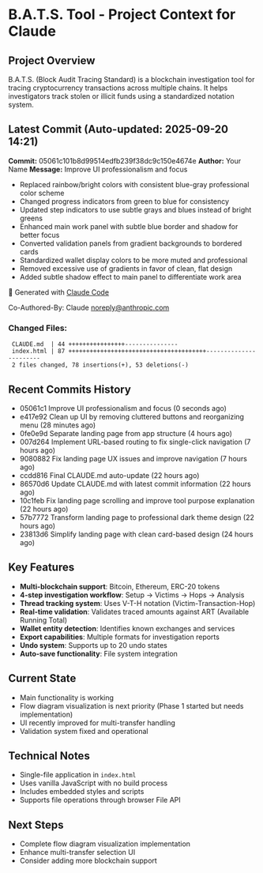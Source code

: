 # B.A.T.S. Tool - Project Context for Claude

## Project Overview
B.A.T.S. (Block Audit Tracing Standard) is a blockchain investigation tool for tracing cryptocurrency transactions across multiple chains. It helps investigators track stolen or illicit funds using a standardized notation system.

## Latest Commit (Auto-updated: 2025-09-20 14:21)

**Commit:** 05061c101b8d99514edfb239f38dc9c150e4674e
**Author:** Your Name
**Message:** Improve UI professionalism and focus

- Replaced rainbow/bright colors with consistent blue-gray professional color scheme
- Changed progress indicators from green to blue for consistency
- Updated step indicators to use subtle grays and blues instead of bright greens
- Enhanced main work panel with subtle blue border and shadow for better focus
- Converted validation panels from gradient backgrounds to bordered cards
- Standardized wallet display colors to be more muted and professional
- Removed excessive use of gradients in favor of clean, flat design
- Added subtle shadow effect to main panel to differentiate work area

🤖 Generated with [Claude Code](https://claude.ai/code)

Co-Authored-By: Claude <noreply@anthropic.com>

### Changed Files:
```
 CLAUDE.md  | 44 ++++++++++++++++---------------
 index.html | 87 +++++++++++++++++++++++++++++++++++++++-----------------------
 2 files changed, 78 insertions(+), 53 deletions(-)
```

## Recent Commits History

- 05061c1 Improve UI professionalism and focus (0 seconds ago)
- e417e92 Clean up UI by removing cluttered buttons and reorganizing menu (28 minutes ago)
- 0fe0e9d Separate landing page from app structure (4 hours ago)
- 007d264 Implement URL-based routing to fix single-click navigation (7 hours ago)
- 9080882 Fix landing page UX issues and improve navigation (7 hours ago)
- ccdd816 Final CLAUDE.md auto-update (22 hours ago)
- 86570d6 Update CLAUDE.md with latest commit information (22 hours ago)
- 10c1feb Fix landing page scrolling and improve tool purpose explanation (22 hours ago)
- 57b7772 Transform landing page to professional dark theme design (22 hours ago)
- 23813d6 Simplify landing page with clean card-based design (24 hours ago)

## Key Features
- **Multi-blockchain support**: Bitcoin, Ethereum, ERC-20 tokens
- **4-step investigation workflow**: Setup → Victims → Hops → Analysis
- **Thread tracking system**: Uses V-T-H notation (Victim-Transaction-Hop)
- **Real-time validation**: Validates traced amounts against ART (Available Running Total)
- **Wallet entity detection**: Identifies known exchanges and services
- **Export capabilities**: Multiple formats for investigation reports
- **Undo system**: Supports up to 20 undo states
- **Auto-save functionality**: File system integration

## Current State
- Main functionality is working
- Flow diagram visualization is next priority (Phase 1 started but needs implementation)
- UI recently improved for multi-transfer handling
- Validation system fixed and operational

## Technical Notes
- Single-file application in `index.html`
- Uses vanilla JavaScript with no build process
- Includes embedded styles and scripts
- Supports file operations through browser File API

## Next Steps
- Complete flow diagram visualization implementation
- Enhance multi-transfer selection UI
- Consider adding more blockchain support
